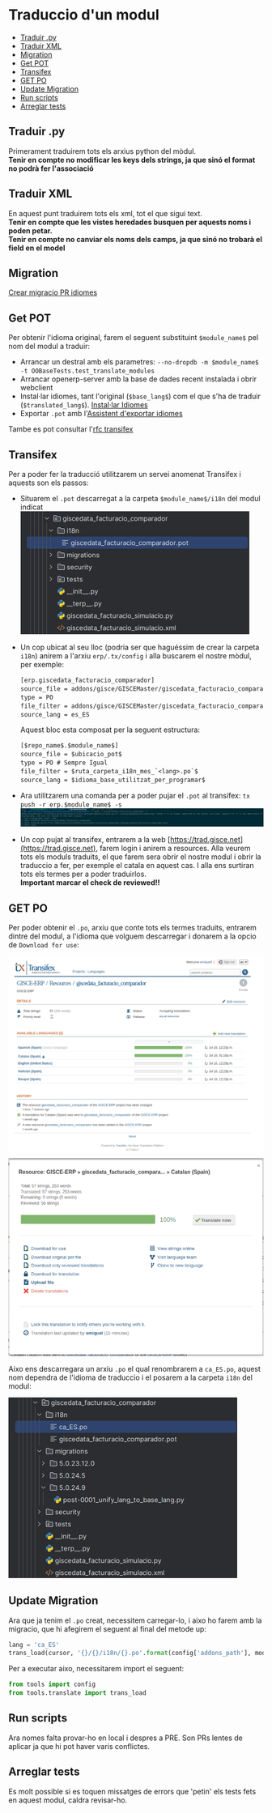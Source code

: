 # Traduccio d'un modul

- [Traduir .py](#traduir-py)
- [Traduir XML](#traduir-xml)
- [Migration](#migration)
- [Get POT](#get-pot)
- [Transifex](#transifex)
- [GET PO](#get-po)
- [Update Migration](#update-migration)
- [Run scripts](#run-scripts)
- [Arreglar tests](#arreglar-tests)

## Traduir .py

Primerament traduirem tots els arxius python del mòdul.\
**Tenir en compte no modificar les keys dels strings, ja que sinó el format no podrà fer l'associació**

## Traduir XML

En aquest punt traduirem tots els xml, tot el que sigui text.\
**Tenir en compte que les vistes heredades busquen per aquests noms i poden petar.**\
**Tenir en compte no canviar els noms dels camps, ja que sinó no trobarà el field en el model**

## Migration

[Crear migracio PR idiomes][Migracio]

## Get POT

Per obtenir l'idioma original, farem el seguent substituint `$module_name$` pel nom del modul a traduir:

- Arrancar un destral amb els parametres: `--no-dropdb -m $module_name$ -t OOBaseTests.test_translate_modules`
- Arrancar openerp-server amb la base de dades recent instalada i obrir webclient
- Instal·lar idiomes, tant l'original (`$base_lang$`) com el que s'ha de traduir (`$translated_lang$`). [Instal·lar Idiomes]
- Exportar `.pot` amb l'[Assistent d'exportar idiomes]

Tambe es pot consultar l'[rfc transifex]

## Transifex

Per a poder fer la traducció utilitzarem un servei anomenat Transifex i aquests son els passos:

- Situarem el `.pot` descarregat a la carpeta `$module_name$/i18n` del modul indicat\
    ![pycharm_pot_file_location]
- Un cop ubicat al seu lloc (podria ser que haguéssim de crear la carpeta `i18n`) anirem a l'arxiu `erp/.tx/config` i alla buscarem el nostre mòdul, per exemple:

    ```txt
    [erp.giscedata_facturacio_comparador]
    source_file = addons/gisce/GISCEMaster/giscedata_facturacio_comparador/i18n/giscedata_facturacio_comparador.pot
    type = PO
    file_filter = addons/gisce/GISCEMaster/giscedata_facturacio_comparador/i18n/<lang>.po
    source_lang = es_ES
    ```

    Aquest bloc esta composat per la seguent estructura:

    ```txt
    [$repo_name$.$module_name$]
    source_file = $ubicacio_pot$
    type = PO # Sempre Igual
    file_filter = $ruta_carpeta_i18n_mes_`<lang>.po`$
    source_lang = $idioma_base_utilitzat_per_programar$
    ```

- Ara utilitzarem una comanda per a poder pujar el `.pot` al transifex: `tx push -r erp.$module_name$ -s`\
    ![bash_tx_push_execution]
- Un cop pujat al transifex, entrarem a la web [https://trad.gisce.net](https://trad.gisce.net), farem login i anirem a resources. Alla veurem tots els moduls traduits, el que farem sera obrir el nostre modul i obrir la traduccio a fer, per exemple el catala en aquest cas. I alla ens surtiran tots els termes per a poder traduirlos.\
    **Important marcar el check de reviewed!!**

## GET PO

Per poder obtenir el `.po`, arxiu que conte tots els termes traduits, entrarem dintre del modul, a l'idioma que volguem descarregar i donarem a la opcio de `Download for use`:

![transifex_module_view]
![transifex_module_view_language]

Aixo ens descarregara un arxiu `.po` el qual renombrarem a `ca_ES.po`, aquest nom dependra de l'idioma de traduccio i el posarem a la carpeta `i18n` del modul:

![pycharm_po_file_location]

## Update Migration

Ara que ja tenim el `.po` creat, necessitem carregar-lo, i aixo ho farem amb la migracio, que hi afegirem el seguent al final del metode up:

```python
lang = 'ca_ES'
trans_load(cursor, '{}/{}/i18n/{}.po'.format(config['addons_path'], module_name, lang), lang)
```

Per a executar aixo, necessitarem import el seguent:

```python
from tools import config
from tools.translate import trans_load
```

## Run scripts

Ara nomes falta provar-ho en local i despres a PRE. Son PRs lentes de aplicar ja que hi pot haver varis conflictes.

## Arreglar tests

Es molt possible si es toquen missatges de errors que 'petin' els tests fets en aquest modul, caldra revisar-ho.

[Migracio]: /docs/migrations/language_migration.md#language-migration
[Instal·lar Idiomes]: /docs/procediments/install_language.md
[Assistent d'exportar idiomes]: /docs/procediments/export_language/export_language.md#us-en-cas-dexportacio-pot-per-a-transifex
[rfc transifex]: https://rfc.gisce.net/t/traducciones-procedimiento-para-traducir-un-modulo/392
[pycharm_pot_file_location]: /procediments_translate_module/pycharm_pot_file_location.png
[bash_tx_push_execution]: /procediments_translate_module/bash_tx_push_execution.png
[transifex_module_view]: /procediments_translate_module/transifex_module_view.png
[transifex_module_view_language]: /procediments_translate_module/transifex_module_view_language.png
[pycharm_po_file_location]: /procediments_translate_module/pycharm_po_file_location.png

